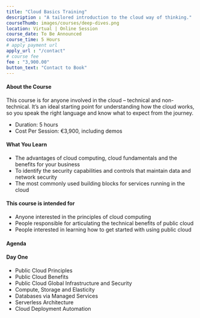 ```yaml
---
title: "Cloud Basics Training"
description : "A tailored introduction to the cloud way of thinking."
courseThumb: images/courses/deep-dives.png
location: Virtual | Online Session
course_date: To Be Announced
course_time: 5 Hours
# apply payment url
apply_url : "/contact"
# course fee
fee : "3,900.00"
button_text: "Contact to Book"
---
```


#### About the Course

This course is for anyone involved in the cloud – technical and non-technical. It’s an ideal starting point for understanding how the cloud works, so you speak the right language and know what to expect from the journey.

* Duration: 5 hours
* Cost Per Session: €3,900, including demos

#### What You Learn

* The advantages of cloud computing, cloud fundamentals and the benefits for your business
* To identify the security capabilities and controls that maintain data and network security
* The most commonly used building blocks for services running in the cloud

#### This course is intended for

* Anyone interested in the principles of cloud computing
* People responsible for articulating the technical benefits of public cloud
* People interested in learning how to get started with using public cloud

#### Agenda
#### Day One

* Public Cloud Principles
* Public Cloud Benefits
* Public Cloud Global Infrastructure and Security
* Compute, Storage and Elasticity
* Databases via Managed Services
* Serverless Architecture
* Cloud Deployment Automation